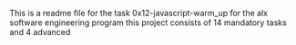 This is a readme file for the task 0x12-javascript-warm_up for the alx software engineering program this project consists of 14 mandatory tasks and 4 advanced
